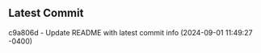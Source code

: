 
## Latest Commit
c9a806d - Update README with latest commit info (2024-09-01 11:49:27 -0400) <Yunxi-Zhou>
